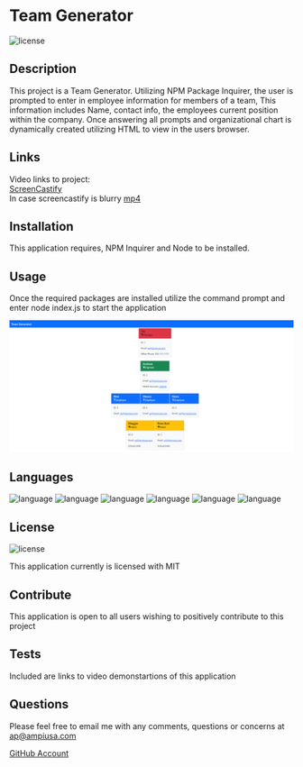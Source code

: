 # Team Generator
  ![license](https://img.shields.io/badge/license-MIT-critical?./license/MIT)

  ## Description
  This project is a Team Generator. Utilizing NPM Package Inquirer, the user is prompted to enter in employee information for members of a team, This information includes Name, contact info, the employees current position within the company. Once answering all prompts and organizational chart is dynamically created utilizing HTML to view in the users browser.
  
  ## Links
  
  Video links to project:  
  [ScreenCastify](https://drive.google.com/file/d/1h5aFQA6JjrrowZ8oMkuwn4wBbfOwGMV4/view?usp=sharing)  
  In case screencastify is blurry [mp4](https://drive.google.com/file/d/1Al_1eHsHLicSa6ufvJ7XdFMYse4eyfRS/view?usp=sharing)  
  
  ## Installation
  This application requires, NPM Inquirer and Node to be installed.

  ## Usage
  Once the required packages are installed utilize the command prompt and enter node index.js to start the application 

  ![image](image/image.PNG)  
  
  ## Languages  
  ![language](https://img.shields.io/badge/JavaScript-critical)  ![language](https://img.shields.io/badge/HTML-critical)  ![language](https://img.shields.io/badge/ES6-critical)  ![language](https://img.shields.io/badge/Bootstrap-critical)  ![language](https://img.shields.io/badge/Node-critical)  ![language](https://img.shields.io/badge/Jest-critical)  
 

  ## License
  ![license](https://img.shields.io/badge/license-MIT-critical)
  
  This application currently is licensed with MIT 
   

  ## Contribute
  This application is open to all users wishing to positively contribute to this project

  ## Tests
  Included are links to video demonstartions of this application

  ## Questions
  Please feel free to email me with any comments, questions or concerns at ap@ampiusa.com

  [GitHub Account](https://github.com/a7063p)
